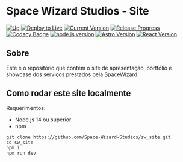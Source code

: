 # Space Wizard Studios - Site

[![Up](https://img.shields.io/website?url=https%3A%2F%2Fspacewiz.dev%2F)](https://spacewiz.dev/)
[![Deploy to Live](https://img.shields.io/github/workflow/status/Space-Wizard-Studios/sw_site/Deploy%20to%20Live?label=deploy%20to%20live)](https://github.com/Space-Wizard-Studios/sw_site/actions/workflows/deploy_firebase_live.yml)
[![Current Version](https://img.shields.io/github/package-json/v/Space-Wizard-Studios/sw_site)](https://spacewiz.dev/)
[![Release Progress](https://img.shields.io/github/milestones/progress/Space-Wizard-Studios/sw_site/1)](https://github.com/Space-Wizard-Studios/sw_site/milestone/1)
[![Codacy Badge](https://img.shields.io/codacy/grade/b41425b7246b40278a3db6b3a209710a?logo=codacy&style=flat)](https://app.codacy.com/gh/Space-Wizard-Studios/sw_site/dashboard)
[![node.js version](https://img.shields.io/github/package-json/node/Space-Wizard-Studios/sw_site?logo=nodedotjs)](https://nodejs.org/)
[![Astro Version](https://img.shields.io/github/package-json/dependency-version/Space-Wizard-Studios/sw_site/astro?logo=astro)](https://astro.build/)
[![React Version](https://img.shields.io/github/package-json/dependency-version/Space-Wizard-Studios/sw_site/react?logo=react)](https://pt-br.reactjs.org/)

## Sobre

Este é o repositório que contém o site de apresentação, portfólio e showcase dos serviços prestados pela SpaceWizard.

## Como rodar este site localmente

Requerimentos:

-   Node.js 14 ou superior
-   npm

```pwsh
git clone https://github.com/Space-Wizard-Studios/sw_site.git
cd sw_site
npm i
npm run dev
```
